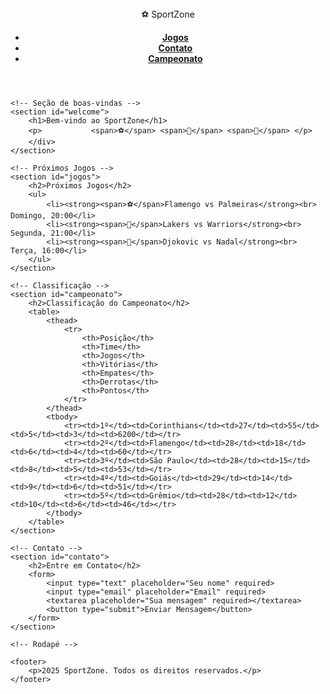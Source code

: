 <!DOCTYPE html>
<html lang="pt-BR">
<head>
    <meta charset="utf-8"/>
    <meta name="viewport" content="width=device-width, initial-scale=1"/>
    <title>SportZone</title>
    <link rel="stylesheet" href="style2.css">
</head>
<body>
    <!-- Cabeçalho -->
   <header>⚽ SportZone</div>
        <nav>
            <ul>
                <li><a href="#jogos"><strong>Jogos</strong></a></li>
                <li><a href="#contato"><strong>Contato</strong></div></a></li>
                <li><a href="#campeonato"><strong>Campeonato</strong></a></li>
            </ul>
        </nav>
    </header>

    <!-- Seção de boas-vindas -->
    <section id="welcome">
        <h1>Bem-vindo ao SportZone</h1>
        <p>           <span>⚽</span> <span>🏀</span> <span>🥎</span> </p>
        </div>
    </section>

    <!-- Próximos Jogos -->
    <section id="jogos">
        <h2>Próximos Jogos</h2>
        <ul>
            <li><strong><span>⚽</span>Flamengo vs Palmeiras</strong><br> Domingo, 20:00</li>
            <li><strong><span>🏀</span>Lakers vs Warriors</strong><br> Segunda, 21:00</li>
            <li><strong><span>🥎</span>Djokovic vs Nadal</strong><br> Terça, 16:00</li>
        </ul>
    </section>

    <!-- Classificação -->
    <section id="campeonato">
        <h2>Classificação do Campeonato</h2>
        <table>
            <thead>
                <tr>
                    <th>Posição</th>
                    <th>Time</th>
                    <th>Jogos</th>
                    <th>Vitórias</th>
                    <th>Empates</th>
                    <th>Derrotas</th>
                    <th>Pontos</th>
                </tr>
            </thead>
            <tbody>
                <tr><td>1º</td><td>Corinthians</td><td>27</td><td>55</td><td>5</td><td>3</td><td>6200</td></tr>
                <tr><td>2º</td><td>Flamengo</td><td>28</td><td>18</td><td>6</td><td>4</td><td>60</td></tr>
                <tr><td>3º</td><td>São Paulo</td><td>28</td><td>15</td><td>8</td><td>5</td><td>53</td></tr>
                <tr><td>4º</td><td>Goiás</td><td>29</td><td>14</td><td>9</td><td>6</td><td>51</td></tr>
                <tr><td>5º</td><td>Grêmio</td><td>28</td><td>12</td><td>10</td><td>6</td><td>46</td></tr>
            </tbody>
        </table>
    </section>

    <!-- Contato -->
    <section id="contato">
        <h2>Entre em Contato</h2>
        <form>
            <input type="text" placeholder="Seu nome" required>
            <input type="email" placeholder="Email" required>
            <textarea placeholder="Sua mensagem" required></textarea>
            <button type="submit">Enviar Mensagem</button>
        </form>
    </section>

    <!-- Rodapé -->
   
    <footer>
        <p>2025 SportZone. Todos os direitos reservados.</p>
    </footer>
</body>
</html>
 
 
